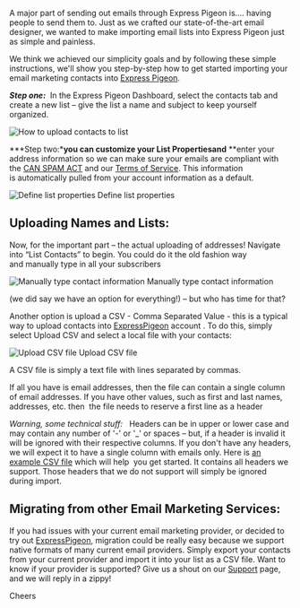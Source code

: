 A major part of sending out emails through Express Pigeon is…. having
people to send them to. Just as we crafted our state-of-the-art email
designer, we wanted to make importing email lists into Express Pigeon
just as simple and painless.

We think we achieved our simplicity goals and by following these simple
instructions, we'll show you step-by-step how to get started importing
your email marketing contacts into [Express Pigeon](http://expresspigeon.com).

***Step one:***  In the Express Pigeon Dashboard, select the contacts
tab and create a new list – give the list a name and subject to keep
yourself organized.

![How to upload contacts to list](/blog/images/2012/selection_4081.png "How to upload contacts to list")

***Step two:***you can customize your **List Properties**and** **enter
your address information so we can make sure your emails are compliant
with the [CAN SPAM ACT](http://business.ftc.gov/documents/bus61-can-spam-act-compliance-guide-business/) and our [Terms of Service](https://expresspigeon.com/terms). This information
is automatically pulled from your account information as a default.

![Define list properties](/blog/images/2012/selection_411.png "Define list properties")
Define list properties

Uploading Names and Lists:
--------------------------

Now, for the important part – the actual uploading of addresses!
Navigate into “List Contacts” to begin. You could do it the old fashion
way and manually type in all your subscribers

![Manually type contact information](/blog/images/2012/selection_409.png "Manually type contact information")
 Manually type contact information

(we did say we have an option for everything!) – but who has time for
that?

Another option is upload a CSV - Comma Separated Value - this is a
typical way to upload contacts into [ExpressPigeon](http://expresspigeon.com) account . To
do this, simply select Upload CSV and select a local file with your
contacts:

![Upload CSV file](/blog/images/2012/selection_410.png "Upload CSV file")
Upload CSV file

A CSV file is simply a text file with lines separated by commas.

If all you have is email addresses, then the file can contain a single
column of email addresses. If you have other values, such as first and
last names, addresses, etc. then  the file needs to reserve a first line
as a header

*Warning, some technical stuff:*   Headers can be in upper or lower case
and may contain any number of '-' or '\_' or spaces – but, if a header
is invalid it will be ignored with their respective columns. If you
don't have any headers, we will expect it to have a single column with
emails only. Here is [an example CSV file](https://content.expresspigeon.com/3284/downloads/contacts.csv) which will help  you get
started. It contains all headers we support. Those headers that we do
not support will simply be ignored during import.

Migrating from other Email Marketing Services:
----------------------------------------------

If you had issues with your current email marketing provider, or decided
to try out [ExpressPigeon](http://expresspigeon.com), migration could be really easy because we
support native formats of many current email providers. Simply export
your contacts from your current provider and import it into your list as
a CSV file. Want to know if your provider is supported? Give us a shout
on our [Support](http://expresspigeon.com/support) page, and we will reply in a zippy!

Cheers